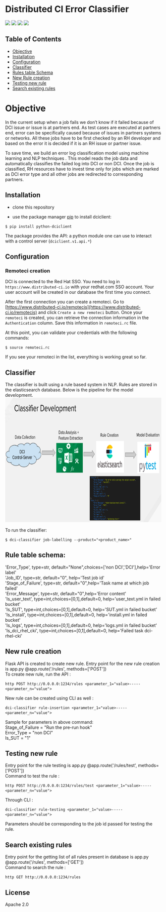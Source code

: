 # Distributed CI Error Classifier

![](https://img.shields.io/badge/license-Apache2.0-blue.svg?style=flat) ![](https://img.shields.io/badge/python-2.7,3.5-green.svg?style=flat) ![](https://img.shields.io/badge/elasticsearch-7.8.0-red.svg?style=flat) ![](https://img.shields.io/badge/Flask-1.1.2-orange.svg?style=flat)

## Table of Contents

- [Objective](#objective)
- [Installation](#installation)
- [Configuration](#configuration)
- [Classifier](#classifier)
- [Rules table Schema](#rulestableschema)
- [New Rule creation](#newrulecreation)
- [Testing new rule](#testingnewrule)
- [Search existing rules](#searchexistingrules)

# Objective

In the current setup when a job fails we don’t know if it failed because of DCI issue or issue is at partners end. As test cases are executed at partners end, error can be specifically caused because of issues in partners systems or networks. All these jobs have to be first checked by an RH developer and based on the error it is decided if it is an RH issue or partner issue.

To save time, we build an error log classification model using machine learning and NLP techniques . This model reads the job data and automatically classifies the failed log into DCI or non DCI. Once the job is classified, RH resources have to invest time only for jobs which are marked as DCI error type and all other jobs are redirected to corresponding partners.

## Installation

- clone this repository

- use the package manager [pip](https://pip.pypa.io/en/stable/) to install dciclient:
```console
$ pip install python-dciclient
```
The package provides the API: a python module one can use to interact with a control server (`dciclient.v1.api.*`)

## Configuration

### Remoteci creation

DCI is connected to the Red Hat SSO. You need to log in `https://www.distributed-ci.io` with your redhat.com SSO account. Your user account will be created in our database the first time you connect.

After the first connection you can create a remoteci. Go to [https://www.distributed-ci.io/remotecis](https://www.distributed-ci.io/remotecis) and click `Create a new remoteci` button. Once your `remoteci` is created, you can retrieve the connection information in the `Authentication` column. Save this information in `remoteci.rc` file.

At this point, you can validate your credentials with the following commands:

```console
$ source remoteci.rc
```

If you see your remoteci in the list, everything is working great so far.

## Classifier

The classifier is built using a rule based system in NLP. Rules are stored in the elasticsearch database. Below is the pipeline for the model development.  
<img src="DCI_Classifier_Model.png" width="950" height="400">

To run the classifier: 
```console
$ dci-classifier job-labelling --product="<product_name>"
```

## Rule table schema:

'Error_Type', type=str, default="None",choices=['non DCI','DCI'],help='Error label'  
'Job_ID', type=str, default="0", help='Test job id'  
'Stage_of_Failure', type=str, default="0",help='Task name at which job failed'  
'Error_Message', type=str, default="0",help='Error content'  
'Is_user_text', type=int,choices=[0,1],default=0, help='user_text.yml in failed bucket'  
'Is_SUT', type=int,choices=[0,1],default=0, help='SUT.yml in failed bucket'  
'Is_install', type=int,choices=[0,1],default=0, help='install.yml in failed bucket'  
'Is_logs', type=int,choices=[0,1],default=0, help='logs.yml in failed bucket'  
'Is_dci_rhel_cki', type=int,choices=[0,1],default=0, help='Failed task dci-rhel-cki'  

## New rule creation

Flask API is created to create new rule. Entry point for the new rule creation is app.py @app.route('/rules', methods=['POST'])  
To create new rule, run the API : 
```console
http POST http://0.0.0.0:1234/rules <parameter_1="value>-----<parameter_n="value">  
```
New rule can be created using CLI as well :  
```console
dci-classifier rule-insertion <parameter_1="value>-----<parameter_n="value">  
```  
Sample for parameters in above command:  
Stage_of_Failure = "Run the pre-run hook"   
Error_Type = "non DCI"   
Is_SUT = "1"  

## Testing new rule

Entry point for the rule testing is app.py @app.route('/rules/test', methods=['POST'])  
Command to test the rule : 
```console
http POST http://0.0.0.0:1234/rules/test <parameter_1="value>-----<parameter_n="value">  
```  
Through CLI :
```console
dci-classifier rule-testing <parameter_1="value>-----<parameter_n="value">  
```  
Parameters should be corresponding to the job id passed for testing the rule. 

## Search existing rules

Entry point for the getting list of all rules present in database is app.py @app.route('/rules', methods=['GET'])  
Command to search the rule : 
```console
http GET http://0.0.0.0:1234/rules
```
## License  
Apache 2.0
